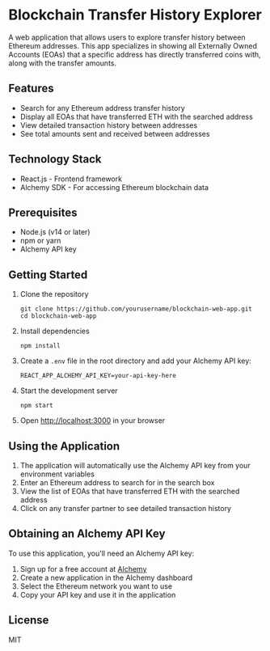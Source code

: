 # Blockchain Transfer History Explorer

A web application that allows users to explore transfer history between Ethereum addresses. This app specializes in showing all Externally Owned Accounts (EOAs) that a specific address has directly transferred coins with, along with the transfer amounts.

## Features

- Search for any Ethereum address transfer history
- Display all EOAs that have transferred ETH with the searched address
- View detailed transaction history between addresses
- See total amounts sent and received between addresses

## Technology Stack

- React.js - Frontend framework
- Alchemy SDK - For accessing Ethereum blockchain data

## Prerequisites

- Node.js (v14 or later)
- npm or yarn
- Alchemy API key

## Getting Started

1. Clone the repository
   ```
   git clone https://github.com/yourusername/blockchain-web-app.git
   cd blockchain-web-app
   ```

2. Install dependencies
   ```
   npm install
   ```

3. Create a `.env` file in the root directory and add your Alchemy API key:
   ```
   REACT_APP_ALCHEMY_API_KEY=your-api-key-here
   ```

4. Start the development server
   ```
   npm start
   ```

5. Open [http://localhost:3000](http://localhost:3000) in your browser

## Using the Application

1. The application will automatically use the Alchemy API key from your environment variables
2. Enter an Ethereum address to search for in the search box
3. View the list of EOAs that have transferred ETH with the searched address
4. Click on any transfer partner to see detailed transaction history

## Obtaining an Alchemy API Key

To use this application, you'll need an Alchemy API key:

1. Sign up for a free account at [Alchemy](https://www.alchemy.com/)
2. Create a new application in the Alchemy dashboard
3. Select the Ethereum network you want to use
4. Copy your API key and use it in the application

## License

MIT
